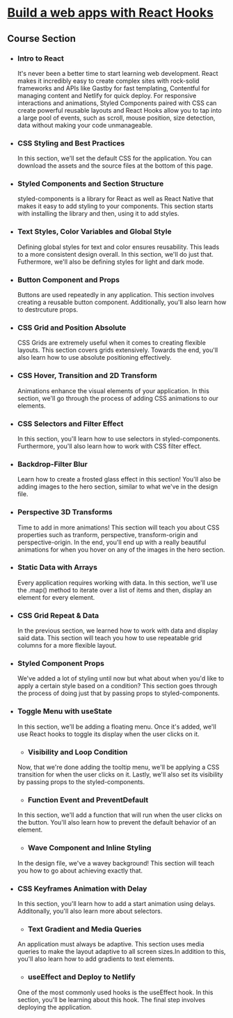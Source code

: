 # [Build a web apps with React Hooks](https://designcode.io/react-hooks)

## **Course Section**

- ### Intro to React <br>

  It's never been a better time to start learning web development. React makes it incredibly easy to create complex sites with rock-solid frameworks and APIs like Gastby for fast templating, Contentful for managing content and Netlify for quick deploy. For responsive interactions and animations, Styled Components paired with CSS can create powerful reusable layouts and React Hooks allow you to tap into a large pool of events, such as scroll, mouse position, size detection, data without making your code unmanageable.

- ### CSS Styling and Best Practices <br>

  In this section, we'll set the default CSS for the application. You can download the assets and the source files at the bottom of this page.

- ### Styled Components and Section Structure <br>

  styled-components is a library for React as well as React Native that makes it easy to add styling to your components. This section starts with installing the library and then, using it to add styles.

- ### Text Styles, Color Variables and Global Style <br>

  Defining global styles for text and color ensures reusability. This leads to a more consistent design overall. In this section, we'll do just that. Futhermore, we'll also be defining styles for light and dark mode.

- ### Button Component and Props <br>

  Buttons are used repeatedly in any application. This section involves creating a reusable button component. Additionally, you'll also learn how to destrcuture props.

- ### CSS Grid and Position Absolute <br>

  CSS Grids are extremely useful when it comes to creating flexible layouts. This section covers grids extensively. Towards the end, you'll also learn how to use absolute positioning effectively.

- ### CSS Hover, Transition and 2D Transform <br>

  Animations enhance the visual elements of your application. In this section, we'll go through the process of adding CSS animations to our elements.

- ### CSS Selectors and Filter Effect <br>

  In this section, you'll learn how to use selectors in styled-components. Furthermore, you'll also learn how to work with CSS filter effect.

- ### Backdrop-Filter Blur <br>

  Learn how to create a frosted glass effect in this section! You'll also be adding images to the hero section, similar to what we've in the design file.

- ### Perspective 3D Transforms <br>

  Time to add in more animations! This section will teach you about CSS properties such as tranform, perspective, transform-origin and perspective-origin. In the end, you'll end up with a really beautiful animations for when you hover on any of the images in the hero section.

- ### Static Data with Arrays <br>

  Every application requires working with data. In this section, we'll use the .map() method to iterate over a list of items and then, display an element for every element.

- ### CSS Grid Repeat & Data <br>

  In the previous section, we learned how to work with data and display said data. This section will teach you how to use repeatable grid columns for a more flexible layout.

- ### Styled Component Props

  We've added a lot of styling until now but what about when you'd like to apply a certain style based on a condition? This section goes through the process of doing just that by passing props to styled-components.

- ### Toggle Menu with useState

  In this section, we'll be adding a floating menu. Once it's added, we'll use React hooks to toggle its display when the user clicks on it.

  - ### Visibility and Loop Condition

  Now, that we're done adding the tooltip menu, we'll be applying a CSS transition for when the user clicks on it. Lastly, we'll also set its visibility by passing props to the styled-components.

  - ### Function Event and PreventDefault

  In this section, we'll add a function that will run when the user clicks on the button. You'll also learn how to prevent the default behavior of an element.

  - ### Wave Component and Inline Styling

  In the design file, we've a wavey background! This section will teach you how to go about achieving exactly that.

- ### CSS Keyframes Animation with Delay

  In this section, you'll learn how to add a start animation using delays. Additonally, you'll also learn more about selectors.

  - ### Text Gradient and Media Queries

  An application must always be adaptive. This section uses media queries to make the layout adaptive to all screen sizes.In addition to this, you'll also learn how to add gradients to text elements.

  - ### useEffect and Deploy to Netlify

  One of the most commonly used hooks is the useEffect hook. In this section, you'll be learning about this hook. The final step involves deploying the application.
